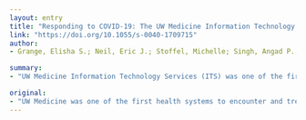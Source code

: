 ```yaml
---
layout: entry
title: "Responding to COVID-19: The UW Medicine Information Technology Services Experience"
link: "https://doi.org/10.1055/s-0040-1709715"
author:
- Grange, Elisha S.; Neil, Eric J.; Stoffel, Michelle; Singh, Angad P.; Tseng, Ethan; Resco-Summers, Kelly; Fellner, B. Jane; Lynch, John B.; Mathias, Patrick C.; Mauritz-Miller, Kristal; Sutton, Paul R.; Leu, Michael G.

summary:
- "UW Medicine Information Technology Services (ITS) was one of the first health systems to encounter and treat COVID-19 patients in the United States, starting in late February 2020. We describe the rapid rollout of ITS capabilities to support our clinical response to the pandemic."

original:
- "UW Medicine was one of the first health systems to encounter and treat COVID-19 patients in the United States, starting in late February 2020. OBJECTIVE: Here we describe the rapid rollout of capabilities by UW Medicine Information Technology Services (ITS) to support our clinical response to the COVID-19 pandemic and provide recommendations for health systems to urgently consider, as they plan their own response to this and potentially other future pandemics. METHODS: Our recommendations include establishing a hospital incident command structure that includes tight integration with IT, creating automated dashboards for incident command, optimizing emergency communication to staff and patients, and preparing human resources, security, other policies, and equipment to support the transition of all nonessential staff to telework.We describe how UW Medicine quickly expanded telemedicine capabilities to include most primary care providers and increasing numbers of specialty providers. We look at how we managed expedited change control processes to quickly update electronic health records (EHR) with new COVID-19 laboratory and clinical workflows. We also examine the integration of new technology such as tele-intensive care (ICU) equipment and improved integration with teleconferencing software into our EHR. To support the rapid preparation for COVID-19 at other health systems, we include samples of the UW Medicine's COVID-19 order set, COVID-19 documentation template, dashboard metric categories, and a list of the top 10 things your health care IT organization can do now to prepare. CONCLUSION: The COVID-19 response requires new and expedited ways of approaching ITS support to clinical needs. UW Medicine ITS leadership hope that by quickly sharing our nimble response to clinical and operational requests, we can help other systems prepare to respond to this public health emergency."
---
```


